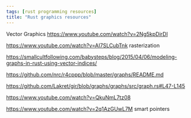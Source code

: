```yaml
---
tags: [rust programming resources]
title: "Rust graphics resources"
---
```



Vector Graphics
https://www.youtube.com/watch?v=2Ng5kpDirDI

https://www.youtube.com/watch?v=AI7SLCubTnk rasterization

https://smallcultfollowing.com/babysteps/blog/2015/04/06/modeling-graphs-in-rust-using-vector-indices/ 

https://github.com/nrc/r4cppp/blob/master/graphs/README.md

https://github.com/Lakret/gir/blob/graphs/graphs/src/graph.rs#L47-L145

https://www.youtube.com/watch?v=QkuNmL7tz08

https://www.youtube.com/watch?v=2q1AzGUwL7M smart pointers

